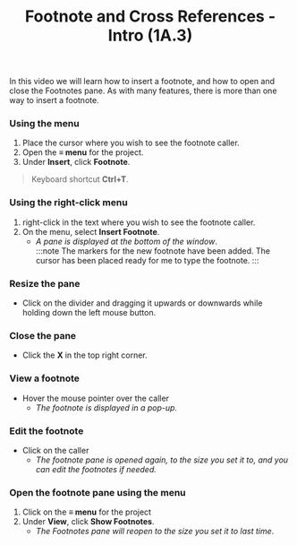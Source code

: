 ﻿---
title:  Footnote and Cross References - Intro (1A.3)
---
In this video we will learn how to insert a footnote, and how to open and close the Footnotes pane. As with many features, there is more than one way to insert a footnote. 
### Using the menu
1.  Place the cursor where you wish to see the footnote caller. 
1.  Open the **≡ menu** for the project. 
1.  Under **Insert**, click **Footnote**. 
>Keyboard shortcut **Ctrl+T**.

### Using the right-click menu
1.  right-click in the text where you wish to see the footnote caller. 
1.  On the menu, select **Insert Footnote**.   
    - *A pane is displayed at the bottom of the window*.   
:::note
The markers for the new footnote have been added. 
The cursor has been placed ready for me to type the footnote. 
:::
### Resize the pane
-  Click on the divider and dragging it upwards or downwards while holding down the left mouse button. 
### Close the pane
-  Click the **X** in the top right corner.
### View a footnote
-  Hover the mouse pointer over the caller  
    -  *The footnote is displayed in a pop-up.* 
### Edit the footnote
-  Click on the caller
    -  *The footnote pane is opened again, to the size you set it to, and you can edit the footnotes if needed.*
### Open the footnote pane using the menu
1.  Click on the **≡ menu** for the project  
1.  Under **View**, click **Show Footnotes**.   
    -  *The Footnotes pane will reopen to the size you set it to last time*. 

